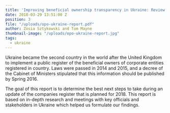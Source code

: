 ```yaml
---
title: 'Improving beneficial ownership transparency in Ukraine: Review and recommendations'
date: 2018-03-29 13:51:00 Z
position: 3
file: "/uploads/opo-ukraine-report.pdf"
author: Zosia Sztykowski and Tom Mayne
thumbnail-image: "/uploads/opo-ukraine-report.jpg"
tags:
  - ukraine
---
```


Ukraine became the second country in the world after the United Kingdom to implement a public register of the beneficial owners of corporate entities registered in country. Laws were passed in 2014 and 2015, and a decree of the Cabinet of Ministers stipulated that this information should be published by Spring 2016.

The goal of this report is to determine the best next steps to take during an update of the companies register that is planned for 2018. This report is based on in-depth research and meetings with key officials and stakeholders in Ukraine which helped us formulate our findings.
